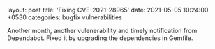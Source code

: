 layout: post
title: 'Fixing CVE-2021-28965'
date: 2021-05-05 10:24:00 +0530
categories: bugfix vulnerabilities

Another month, another vulenerability and timely notification from Dependabot. Fixed it by upgrading the dependencies in Gemfile.
